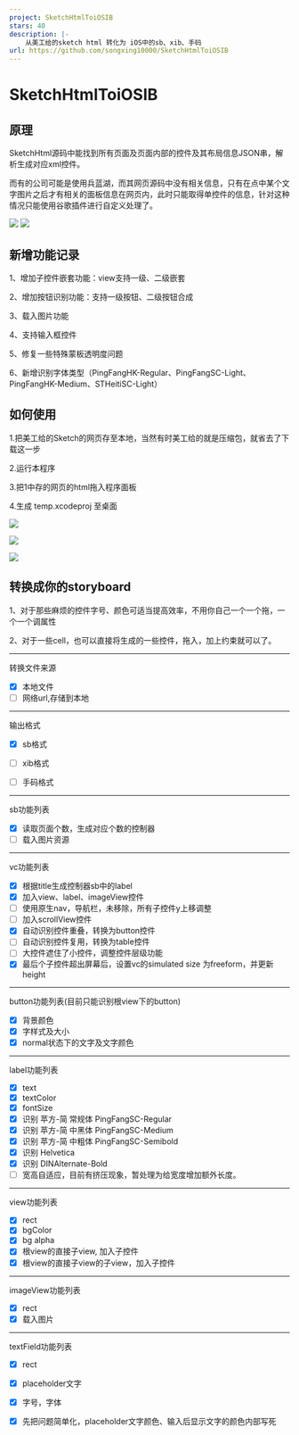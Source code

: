 ```yaml
---
project: SketchHtmlToiOSIB
stars: 40
description: |-
    从美工给的sketch html 转化为 iOS中的sb、xib、手码
url: https://github.com/songxing10000/SketchHtmlToiOSIB
---
```


# SketchHtmlToiOSIB
## 原理
SketchHtml源码中能找到所有页面及页面内部的控件及其布局信息JSON串，解析生成对应xml控件。

而有的公司可能是使用兵蓝湖，而其网页源码中没有相关信息，只有在点中某个文字图片之后才有相关的面板信息在网页内，此时只能取得单控件的信息，针对这种情况只能使用谷歌插件进行自定义处理了。
<!-- ![](lanhu11.png)
![](lanhu22.png) -->
![](https://cdn.nlark.com/yuque/0/2020/png/221886/1606363183372-fc29382d-4099-4710-9b71-7e06376b26d2.png)
![](https://cdn.nlark.com/yuque/0/2020/png/221886/1606363183973-193d41e0-e8e9-44db-835b-07ef378f8bdb.png)

## 新增功能记录

1、增加子控件嵌套功能：view支持一级、二级嵌套

2、增加按钮识别功能：支持一级按钮、二级按钮合成

3、载入图片功能

4、支持输入框控件

5、修复一些特殊蒙板透明度问题

6、新增识别字体类型（PingFangHK-Regular、PingFangSC-Light、PingFangHK-Medium、STHeitiSC-Light）

## 如何使用
1.把美工给的Sketch的网页存至本地，当然有时美工给的就是压缩包，就省去了下载这一步

2.运行本程序

3.把1中存的网页的html拖入程序面板

4.生成 temp.xcodeproj 至桌面
<!-- ![](show1.png)

![](show2.png)

![](act.gif) -->
![](https://cdn.nlark.com/yuque/0/2020/png/221886/1606363186146-d23ca9cc-8cca-4815-b60d-fbb59ece9801.png?x-oss-process=image%2Fresize%2Cw_1466)

![](https://cdn.nlark.com/yuque/0/2020/png/221886/1606363187113-05f9fff4-610c-44c1-96b9-04f5e823de6c.png?x-oss-process=image%2Fresize%2Cw_1466)

![](https://cdn.nlark.com/yuque/0/2020/gif/221886/1606363179741-05b372df-7369-4beb-be06-f99de5757b66.gif)


## 转换成你的storyboard

1、对于那些麻烦的控件字号、颜色可适当提高效率，不用你自己一个一个拖，一个一个调属性

2、对于一些cell，也可以直接将生成的一些控件，拖入，加上约束就可以了。

***
转换文件来源
- [x] 本地文件
- [ ] 网络url,存储到本地

***
输出格式
- [x] sb格式
- [ ] xib格式
- [ ] 手码格式


***
sb功能列表
- [x] 读取页面个数，生成对应个数的控制器
- [ ] 载入图片资源

***
vc功能列表
- [x] 根据title生成控制器sb中的label
- [x] 加入view、label、imageView控件
- [ ] 使用原生nav，导航栏，未移除，所有子控件y上移调整
- [ ] 加入scrollView控件
- [x] 自动识别控件重叠，转换为button控件
- [ ] 自动识别控件复用，转换为table控件
- [ ] 大控件遮住了小控件，调整控件层级功能
- [x] 最后个子控件超出屏幕后，设置vc的simulated size 为freeform，并更新height

***
button功能列表(目前只能识别根view下的button)
- [x] 背景颜色
- [x] 字样式及大小
- [x] normal状态下的文字及文字颜色

***
label功能列表
- [x] text
- [x] textColor
- [x] fontSize
- [x] 识别 苹方-简 常规体  PingFangSC-Regular
- [x] 识别 苹方-简 中黑体  PingFangSC-Medium
- [x] 识别 苹方-简 中粗体  PingFangSC-Semibold
- [x] 识别 Helvetica
- [x] 识别 DINAlternate-Bold
- [ ] 宽高自适应，目前有挤压现象，暂处理为给宽度增加额外长度。

***
view功能列表
- [x] rect
- [x] bgColor
- [x] bg alpha
- [x] 根view的直接子view, 加入子控件
- [x] 根view的直接子view的子view，加入子控件

***
imageView功能列表
- [x] rect
- [x] 载入图片

***
textField功能列表
- [x] rect
- [x] placeholder文字
- [x] 字号，字体
- [x] 先把问题简单化，placeholder文字颜色、输入后显示文字的颜色内部写死


